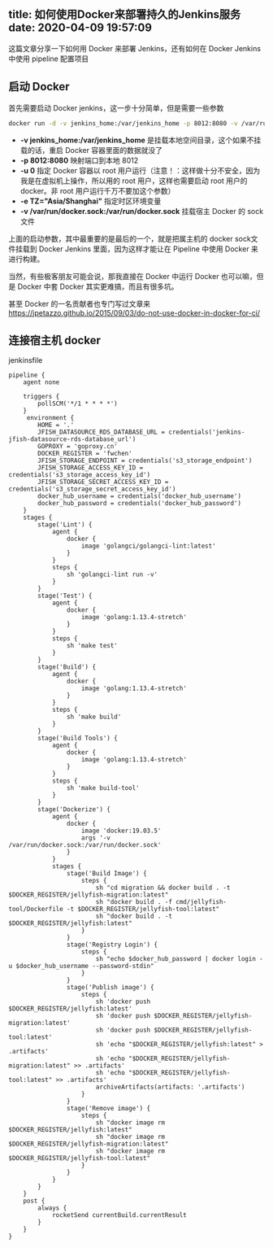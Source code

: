 title: 如何使用Docker来部署持久的Jenkins服务
date: 2020-04-09 19:57:09
---

这篇文章分享一下如何用 Docker 来部署 Jenkins，还有如何在 Docker Jenkins 中使用 pipeline 配置项目


## 启动 Docker
首先需要启动 Docker jenkins，这一步十分简单，但是需要一些参数
``` bash
docker run -d -v jenkins_home:/var/jenkins_home -p 8012:8080 -v /var/run/docker.sock:/var/run/docker.sock --name jenkins -u 0 -e TZ="Asia/Shanghai" jenkins/jenkins:lts
```

- **-v jenkins_home:/var/jenkins_home** 是挂载本地空间目录，这个如果不挂载的话，重启 Docker 容器里面的数据就没了
- **-p 8012:8080** 映射端口到本地 8012
- **-u 0** 指定 Docker 容器以 root 用户运行（注意！：这样做十分不安全，因为我是在虚拟机上操作，所以用的 root 用户，这样也需要启动 root 用户的 docker。非 root 用户运行千万不要加这个参数）
- **-e TZ="Asia/Shanghai"** 指定时区环境变量
- **-v /var/run/docker.sock:/var/run/docker.sock** 挂载宿主 Docker 的 sock 文件

上面的启动参数，其中最重要的是最后的一个，就是把属主机的 docker sock文件挂载到 Docker Jenkins 里面，因为这样才能让在 Pipeline 中使用 Docker 来进行构建。

当然，有些极客朋友可能会说，那我直接在 Docker 中运行 Docker 也可以嘛，但是 Docker 中套 Docker 其实更难搞，而且有很多坑。

甚至 Docker 的一名贡献者也专门写过文章来
https://jpetazzo.github.io/2015/09/03/do-not-use-docker-in-docker-for-ci/


## 连接宿主机 docker

jenkinsfile
``` jenkinsfile
pipeline {
    agent none

    triggers {
        pollSCM('*/1 * * * *')
    }
     environment {
        HOME = '.'
        JFISH_DATASOURCE_RDS_DATABASE_URL = credentials('jenkins-jfish-datasource-rds-database_url')
        GOPROXY = 'goproxy.cn'
        DOCKER_REGISTER = 'fwchen'
        JFISH_STORAGE_ENDPOINT = credentials('s3_storage_endpoint')
        JFISH_STORAGE_ACCESS_KEY_ID = credentials('s3_storage_access_key_id')
        JFISH_STORAGE_SECRET_ACCESS_KEY_ID = credentials('s3_storage_secret_access_key_id')
        docker_hub_username = credentials('docker_hub_username')
        docker_hub_password = credentials('docker_hub_password')
    }
    stages {
        stage('Lint') {
            agent {
                docker {
                    image 'golangci/golangci-lint:latest'
                }
            }
            steps {
                sh 'golangci-lint run -v'
            }
        }
        stage('Test') {
            agent {
                docker {
                    image 'golang:1.13.4-stretch'
                }
            }
            steps {
                sh 'make test'
            }
        }
        stage('Build') {
            agent {
                docker {
                    image 'golang:1.13.4-stretch'
                }
            }
            steps {
                sh 'make build'
            }
        }
        stage('Build Tools') {
            agent {
                docker {
                    image 'golang:1.13.4-stretch'
                }
            }
            steps {
                sh 'make build-tool'
            }
        }
        stage('Dockerize') {
            agent {
                docker {
                    image 'docker:19.03.5'
                    args '-v /var/run/docker.sock:/var/run/docker.sock'
                }
            }
            stages {
                stage('Build Image') {
                    steps {
                        sh "cd migration && docker build . -t $DOCKER_REGISTER/jellyfish-migration:latest"
                        sh "docker build . -f cmd/jellyfish-tool/Dockerfile -t $DOCKER_REGISTER/jellyfish-tool:latest"
                        sh "docker build . -t $DOCKER_REGISTER/jellyfish:latest"
                    }
                }
                stage('Registry Login') {
                    steps {
                        sh "echo $docker_hub_password | docker login -u $docker_hub_username --password-stdin"
                    }
                }
                stage('Publish image') {
                    steps {
                        sh 'docker push $DOCKER_REGISTER/jellyfish:latest'
                        sh 'docker push $DOCKER_REGISTER/jellyfish-migration:latest'
                        sh 'docker push $DOCKER_REGISTER/jellyfish-tool:latest'
                        sh 'echo "$DOCKER_REGISTER/jellyfish:latest" > .artifacts'
                        sh 'echo "$DOCKER_REGISTER/jellyfish-migration:latest" >> .artifacts'
                        sh 'echo "$DOCKER_REGISTER/jellyfish-tool:latest" >> .artifacts'
                        archiveArtifacts(artifacts: '.artifacts')
                    }
                }
                stage('Remove image') {
                    steps {
                        sh "docker image rm $DOCKER_REGISTER/jellyfish:latest"
                        sh "docker image rm $DOCKER_REGISTER/jellyfish-migration:latest"
                        sh "docker image rm $DOCKER_REGISTER/jellyfish-tool:latest"
                    }
                }
            }
        }
    }
    post {
        always {
            rocketSend currentBuild.currentResult
        }
    }
}
```
